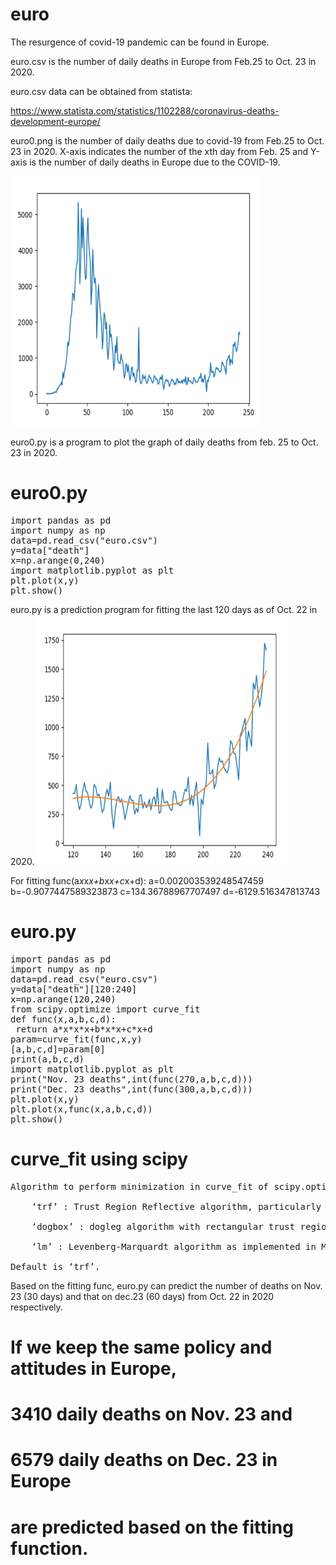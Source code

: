 # euro
The resurgence of covid-19 pandemic can be found in Europe.

euro.csv is the number of daily deaths in Europe from Feb.25 to Oct. 23 in 2020.

euro.csv data can be obtained from statista:

https://www.statista.com/statistics/1102288/coronavirus-deaths-development-europe/


euro0.png is the number of daily deaths due to covid-19 from Feb.25 to Oct. 23 in 2020. X-axis indicates the number of the xth day from Feb. 25 and Y-axis is the number of daily deaths in Europe due to the COVID-19.

<img src="./euro0.png" height=400 width=400>

euro0.py is a program to plot the graph of daily deaths from feb. 25 to Oct. 23 in 2020.
# euro0.py
<pre>
import pandas as pd
import numpy as np
data=pd.read_csv("euro.csv")
y=data["death"]
x=np.arange(0,240)
import matplotlib.pyplot as plt
plt.plot(x,y)
plt.show()
</pre>

euro.py is a prediction program for fitting the last 120 days as of Oct. 22 in 2020.
<img src="./euro.png" height=400 width=400>

For fitting func(a*x*x*x+b*x*x+c*x+d):
a=0.002003539248547459 b=-0.9077447589323873 c=134.36788967707497 d=-6129.516347813743

# euro.py
<pre>
import pandas as pd
import numpy as np
data=pd.read_csv("euro.csv")
y=data["death"][120:240]
x=np.arange(120,240)
from scipy.optimize import curve_fit
def func(x,a,b,c,d):
 return a*x*x*x+b*x*x+c*x+d
param=curve_fit(func,x,y)
[a,b,c,d]=param[0]
print(a,b,c,d)
import matplotlib.pyplot as plt
print("Nov. 23 deaths",int(func(270,a,b,c,d)))
print("Dec. 23 deaths",int(func(300,a,b,c,d)))
plt.plot(x,y)
plt.plot(x,func(x,a,b,c,d))
plt.show()
</pre>

# curve_fit using scipy
<pre>
Algorithm to perform minimization in curve_fit of scipy.optimize library.

    ‘trf’ : Trust Region Reflective algorithm, particularly suitable for large sparse problems with bounds. Generally robust method.

    ‘dogbox’ : dogleg algorithm with rectangular trust regions, typical use case is small problems with bounds. Not recommended for problems with rank-deficient Jacobian.

    ‘lm’ : Levenberg-Marquardt algorithm as implemented in MINPACK. Doesn’t handle bounds and sparse Jacobians. Usually the most efficient method for small unconstrained problems.

Default is ‘trf’. 
</pre>

Based on the fitting func, euro.py can predict the number of deaths on Nov. 23 (30 days) and that on dec.23 (60 days) from Oct. 22 in 2020 respectively.

# If we keep the same policy and attitudes in Europe, 
# 3410 daily deaths on Nov. 23 and 
# 6579 daily deaths on Dec. 23 in Europe
# are predicted based on the fitting function.


